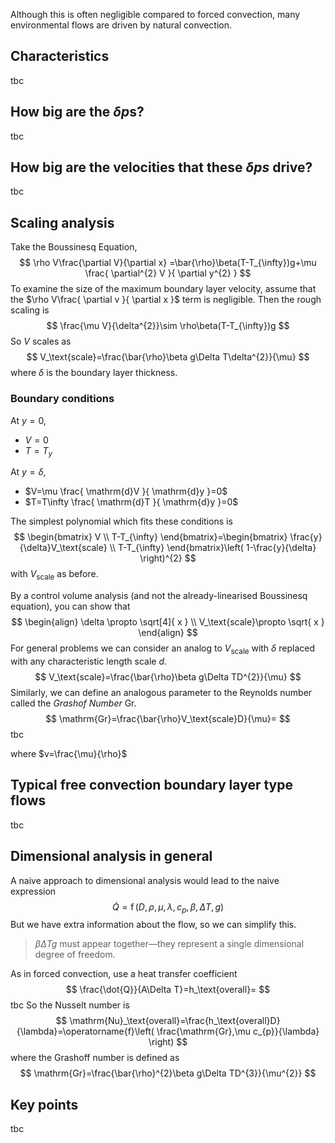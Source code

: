 Although this is often negligible compared to forced convection, many environmental flows are driven by natural convection.

## Characteristics
tbc
## How big are the $\delta p$s?
tbc
## How big are the velocities that these $\delta p$$s$ drive?
tbc
## Scaling analysis
Take the Boussinesq Equation,
$$
\rho V\frac{\partial V}{\partial x} =\bar{\rho}\beta(T-T_{\infty})g+\mu \frac{ \partial^{2} V }{ \partial y^{2} } 
$$
To examine the size of the maximum boundary layer velocity, assume that the $\rho V\frac{ \partial v }{ \partial x }$ term is negligible. Then the rough scaling is
$$
\frac{\mu V}{\delta^{2}}\sim \rho\beta(T-T_{\infty})g
$$
So $V$ scales as 
$$
V_\text{scale}=\frac{\bar{\rho}\beta g\Delta T\delta^{2}}{\mu}
$$
where $\delta$ is the boundary layer thickness.

### Boundary conditions
At $y=0,$
- $V=0$
- $T=T_{y}$

At $y=\delta,$
- $V=\mu \frac{ \mathrm{d}V }{ \mathrm{d}y }=0$
- $T=T\infty \frac{ \mathrm{d}T }{ \mathrm{d}y }=0$

The simplest polynomial which fits these conditions is
$$
\begin{bmatrix}
V \\
T-T_{\infty}
\end{bmatrix}=\begin{bmatrix}
\frac{y}{\delta}V_\text{scale} \\
T-T_{\infty}
\end{bmatrix}\left( 1-\frac{y}{\delta} \right)^{2} 
$$
with $V_\text{scale}$ as before.

By a control volume analysis (and not the already-linearised Boussinesq equation), you can show that
$$
\begin{align}
\delta \propto \sqrt[4]{ x } \\
V_\text{scale}\propto \sqrt{ x }
 \end{align}
$$
For general problems we can consider an analog to $V_\text{scale}$ with $\delta$ replaced with any characteristic length scale $d.$
$$
V_\text{scale}=\frac{\bar{\rho}\beta g\Delta TD^{2}}{\mu}
$$
Similarly, we can define an analogous parameter to the Reynolds number called the *Grashof Number* $\mathrm{Gr}.$
$$
\mathrm{Gr}=\frac{\bar{\rho}V_\text{scale}D}{\mu}=
$$
tbc 

where $v=\frac{\mu}{\rho}$

## Typical free convection boundary layer type flows
tbc

## Dimensional analysis in general
A naive approach to dimensional analysis would lead to the naive expression
$$
\dot{Q}=\operatorname{f}(D,\rho,\mu,\lambda,c_{p},\beta,\Delta T, g)
$$
But we have extra information about the flow, so we can simplify this.

>$\beta\Delta Tg$ must appear together—they represent a single dimensional degree of freedom.

As in forced convection, use a heat transfer coefficient
$$
\frac{\dot{Q}}{A\Delta T}=h_\text{overall}=
$$
tbc
So the Nusselt number is
$$
\mathrm{Nu}_\text{overall}=\frac{h_\text{overall}D}{\lambda}=\operatorname{f}\left( \frac{\mathrm{Gr},\mu c_{p}}{\lambda} \right)
$$
where the Grashoff number is defined as 
$$
\mathrm{Gr}=\frac{\bar{\rho}^{2}\beta g\Delta TD^{3}}{\mu^{2}}
$$
## Key points
tbc


